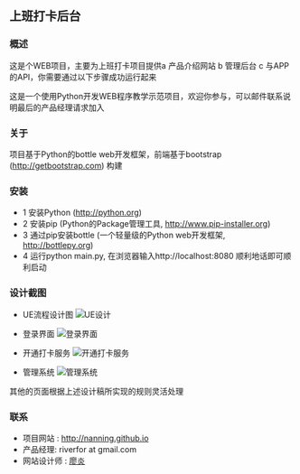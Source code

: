 ## 上班打卡后台


### 概述

这是个WEB项目，主要为上班打卡项目提供a 产品介绍网站 b 管理后台 c 与APP的API，你需要通过以下步骤成功运行起来

这是一个使用Python开发WEB程序教学示范项目，欢迎你参与，可以邮件联系说明最后的产品经理请求加入

### 关于

项目基于Python的bottle web开发框架，前端基于bootstrap (http://getbootstrap.com) 构建

### 安装

* 1 安装Python (http://python.org)
* 2 安装pip (Python的Package管理工具, http://www.pip-installer.org)
* 3 通过pip安装bottle (一个轻量级的Python web开发框架, http://bottlepy.org)
* 4 运行python main.py, 在浏览器输入http://localhost:8080 顺利地话即可顺利启动


### 设计截图
- UE流程设计图
![UE设计](https://raw.githubusercontent.com/NANNING/Shangbandaka-backend/master/design/ue.png "UE设计")

- 登录界面
![登录界面](https://raw.githubusercontent.com/NANNING/Shangbandaka-backend/master/design/0-login.jpg "登录界面")

- 开通打卡服务
![开通打卡服务](https://raw.githubusercontent.com/NANNING/Shangbandaka-backend/master/design/1-register.png "开通打卡服务")
- 管理系统
![管理系统](https://raw.githubusercontent.com/NANNING/Shangbandaka-backend/master/design/2-manager.png "管理系统")


其他的页面根据上述设计稿所实现的规则灵活处理

### 联系
- 项目网站 : http://nanning.github.io
- 产品经理: riverfor at gmail.com
- 网站设计师 : [廖炎](https://github.com/liaoyanly)
